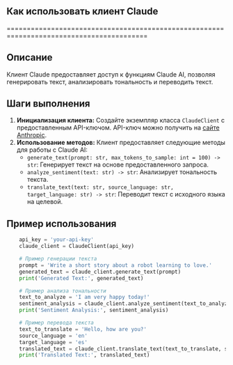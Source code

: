 ## Как использовать клиент Claude
=========================================================================================

Описание
-------------------------
Клиент Claude предоставляет доступ к функциям Claude AI, позволяя генерировать текст, анализировать тональность и переводить текст.

Шаги выполнения
-------------------------
1. **Инициализация клиента:**  Создайте экземпляр класса `ClaudeClient` с предоставленным API-ключом. API-ключ можно получить на [сайте Anthropic](https://www.anthropic.com/).
2. **Использование методов:**  Клиент предоставляет следующие методы для работы с Claude AI:
    - `generate_text(prompt: str, max_tokens_to_sample: int = 100) -> str`: Генерирует текст на основе предоставленного запроса.
    - `analyze_sentiment(text: str) -> str`: Анализирует тональность текста.
    - `translate_text(text: str, source_language: str, target_language: str) -> str`: Переводит текст с исходного языка на целевой.

Пример использования
-------------------------

```python
    api_key = 'your-api-key'
    claude_client = ClaudeClient(api_key)

    # Пример генерации текста
    prompt = 'Write a short story about a robot learning to love.'
    generated_text = claude_client.generate_text(prompt)
    print('Generated Text:', generated_text)

    # Пример анализа тональности
    text_to_analyze = 'I am very happy today!'
    sentiment_analysis = claude_client.analyze_sentiment(text_to_analyze)
    print('Sentiment Analysis:', sentiment_analysis)

    # Пример перевода текста
    text_to_translate = 'Hello, how are you?'
    source_language = 'en'
    target_language = 'es'
    translated_text = claude_client.translate_text(text_to_translate, source_language, target_language)
    print('Translated Text:', translated_text)
```